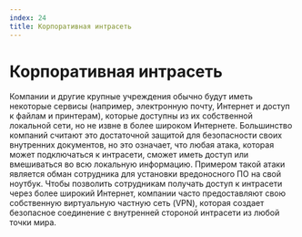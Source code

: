 ```yaml
---
index: 24
title: Корпоративная интрасеть
---
```

# Корпоративная интрасеть

Компании и другие крупные учреждения обычно будут иметь некоторые сервисы (например, электронную почту, Интернет и доступ к файлам и принтерам), которые доступны из их собственной локальной сети, но не извне в более широком Интернете. Большинство компаний считают это достаточной защитой для безопасности своих внутренних документов, но это означает, что любая атака, которая может подключаться к интрасети, сможет иметь доступ или вмешиваться во всю локальную информацию. Примером такой атаки является обман сотрудника для установки вредоносного ПО на свой ноутбук. Чтобы позволить сотрудникам получать доступ к интрасети через более широкий Интернет, компании часто предоставляют свою собственную виртуальную частную сеть (VPN), которая создает безопасное соединение с внутренней стороной интрасети из любой точки мира.